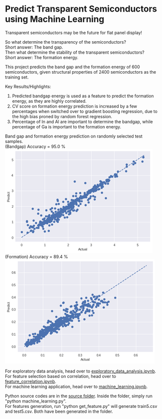 # Predict Transparent Semiconductors using Machine Learning
Transparent semiconductors may be the future for flat panel display!<br>

So what determine the transparency of the semiconductors? <br>
Short answer: The band gap. <br>
Then what determine the stability of the transparent semiconductors? <br>
Short answer: The formation energy. <br>

This project <!--[kaggle competition](https://www.kaggle.com/c/nomad2018-predict-transparent-conductors/)--> predicts the band gap and the formation energy of 600 semiconductors, given structural properties of 2400 semiconductors as the training set.

Key Results/Highlights:
1. Predicted bandgap energy is used as a feature to predict the formation energy, as they are highly correlated. <br>
2. CV score on formation energy prediction is increased by a few percentages when switched over to gradient boosting regression, due to the high bias proned by random forest regression.
3. Percentage of In and Al are important to determine the bandgap, while percentage of Ga is important to the formation energy.

Band gap and formation energy prediction on randomly selected test samples. <br>
(Bandgap) Accuracy = 95.0 % <br>
<img src=bandgap.png> <br>
(Formation) Accuracy = 89.4 % <br>
<img src=formation.png> <br>

For exploratory data analysis, head over to [exploratory_data_analysis.ipynb](exploratory_data_analysis.ipynb). <br>
For feature selection based on correlation, head over to [feature_correlation.ipynb](feature_correlation.ipynb). <br>
For machine learning application, head over to [machine_learning.ipynb](machine_learning.ipynb). <br>

Python source codes are in the [source folder](source). Inside the folder, simply run "python machine_learning.py". <br>
For features generation, run "python get_feature.py" will generate train5.csv and test5.csv. Both have been generated in the folder.
